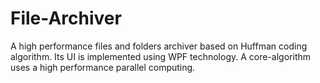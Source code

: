 # File-Archiver

A high performance files and folders archiver based on Huffman coding algorithm. Its UI is implemented using WPF technology. A core-algorithm uses a high performance parallel computing.
